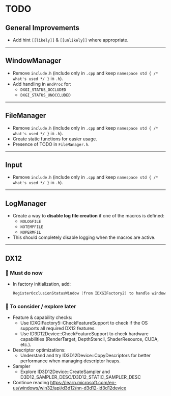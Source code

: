 # TODO

## General Improvements
- Add hint `[[likely]]` & `[[unlikely]]` where appropriate.

---

## WindowManager
- Remove `include.h` (include only in `.cpp` and keep `namespace std { /* what's used */ }` in `.h`).  
- Add handling in `WndProc` for:
  - `DXGI_STATUS_OCCLUDED`
  - `DXGI_STATUS_UNOCCLUDED`

---

## FileManager
- Remove `include.h` (include only in `.cpp` and keep `namespace std { /* what's used */ }` in `.h`).  
- Create static functions for easier usage.  
- Presence of TODO in `FileManager.h`.

---

## Input
- Remove `include.h` (include only in `.cpp` and keep `namespace std { /* what's used */ }` in `.h`).

---

## LogManager
- Create a way to **disable log file creation** if one of the macros is defined:  
  - `NOLOGFILE`  
  - `NOTEMPFILE`  
  - `NOPERMFIL`  
- This should completely disable logging when the macros are active.

---

## DX12

### 🔹 Must do now
- In factory initialization, add:
  ```cpp
  RegisterOcclusionStatusWindow (from IDXGIFactory2) to handle window occlusion status.

### 🔹 To consider / explore later

 - Feature & capability checks:
   - Use IDXGIFactory5::CheckFeatureSupport to check if the OS supports all required DX12 features.
   - Use ID3D12Device::CheckFeatureSupport to check hardware capabilities (RenderTarget, DepthStencil, ShaderResource, CUDA, etc.).
  - Descriptor optimizations:
    - Understand and try ID3D12Device::CopyDescriptors for better performance when managing descriptor heaps.
  - Sampler
    - Explore ID3D12Device::CreateSampler and D3D12_SAMPLER_DESC/D3D12_STATIC_SAMPLER_DESC
  - Continue reading https://learn.microsoft.com/en-us/windows/win32/api/d3d12/nn-d3d12-id3d12device
